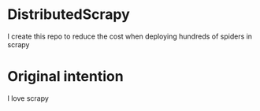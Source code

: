 # DistributedScrapy
I create this repo to reduce the cost when deploying hundreds of spiders in scrapy

# Original intention

I love scrapy 
